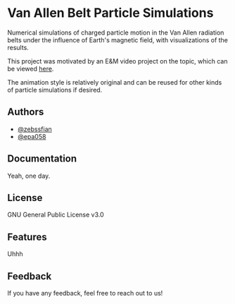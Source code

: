 # Van Allen Belt Particle Simulations

Numerical simulations of charged particle motion in the Van Allen radiation belts under the influence of Earth's magnetic field, with visualizations of the results.

This project was motivated by an E&M video project on the topic, which can be viewed [here](https://www.youtube.com/watch?v=F5COR950k9s).

The animation style is relatively original and can be reused for other kinds of particle simulations if desired.

## Authors

- [@zebssfian](https://github.com/zebssfian)
- [@epa058](https://github.com/epa058)

## Documentation

Yeah, one day.

## License

GNU General Public License v3.0

## Features

Uhhh

## Feedback

If you have any feedback, feel free to reach out to us!
